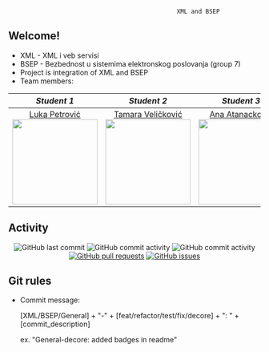                                                    XML and BSEP  
                                                   
## Welcome!

 - XML - XML i veb servisi
 - BSEP - Bezbednost u sistemima elektronskog poslovanja (group 7)
 - Project is integration of XML and BSEP
 - Team members:


|       *Student 1*       |       *Student 2*       |       *Student 3*       |       *Student 4*       |
|:----------------------:|:----------------------:|:----------------------:|:----------------------:|
| [Luka Petrović](https://github.com/lukapetrovic3110) <br> <img src="https://avatars.githubusercontent.com/u/58331163?s=400&u=07ea033ef6ec9a611746bac3e8fb257f0099e261&v=4" width="170" height="170"> | [Tamara Veličković](https://github.com/velicko-tam) <br> <img src="https://avatars.githubusercontent.com/u/59019735?s=400&v=4" width="170" height="170"> | [Ana Atanacković](https://github.com/Ana00000/) <br> <img src="https://avatars.githubusercontent.com/u/57576323?s=400&u=1ef5aae0fac636355c779a07004eb66378464adc&v=4" width="170" height="170"> | [Dušan Trkulja](https://github.com/trki293) <br> <img src="https://avatars.githubusercontent.com/u/59773039?s=400&v=4" width="170" height="170"> |


## Activity
<p align="center"> 
    <img alt="GitHub last commit" src="https://img.shields.io/github/last-commit/Ana00000/ISA?color=9cf&style=flat">
    <img alt="GitHub commit activity" src="https://img.shields.io/github/commit-activity/m/Ana00000/ISA?color=9cf&style=flat">
    <img alt="GitHub commit activity" src="https://img.shields.io/github/commit-activity/y/Ana00000/ISA?color=9cf&style=flat">
    <a href="https://github.com/Ana00000/ISA/pulls"><img alt="GitHub pull requests" src="https://img.shields.io/github/issues-pr/Ana00000/ISA?color=9cf" /></a>
    <a href="https://github.com/Ana00000/ISA/issues"><img alt="GitHub issues" src="https://img.shields.io/github/issues/Ana00000/ISA?color=9cf" /></a>
</p>

## Git rules
- Commit message:

    [XML/BSEP/General] + "-" + [feat/refactor/test/fix/decore] + ": " + [commit_description]
    
    ex. "General-decore: added badges in readme" 
    
